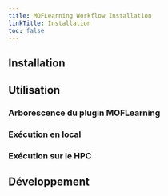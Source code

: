 ```yaml
---
title: MOFLearning Workflow Installation
linkTitle: Installation
toc: false
---
```


## Installation

## Utilisation

### Arborescence du plugin  MOFLearning

### Exécution en local

### Exécution sur le HPC

## Développement

